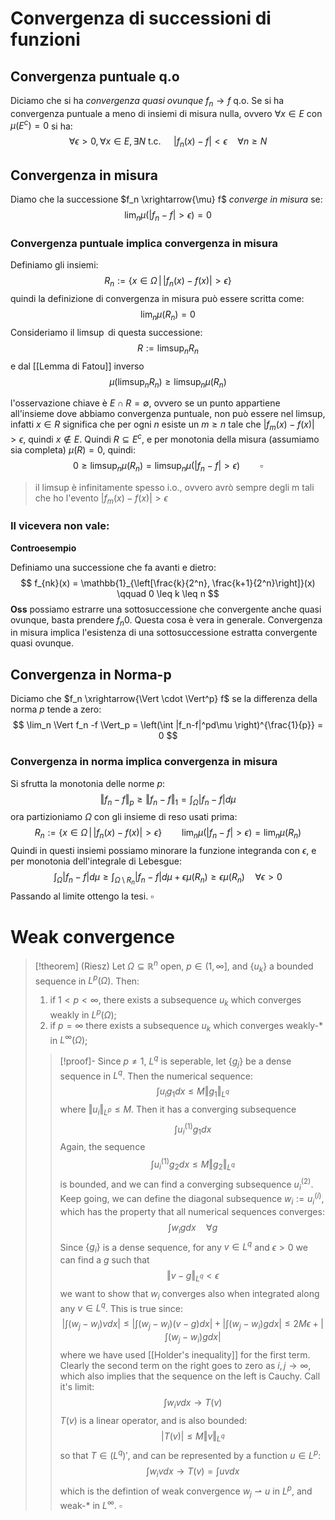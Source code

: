 # Convergenza di successioni di funzioni
## Convergenza puntuale q.o
Diciamo che si ha _convergenza quasi ovunque_ $f_n \to f$ q.o. Se si ha convergenza puntuale a meno di insiemi di misura nulla, ovvero $\forall x \in E$ con $\mu(E^c) =0$ si ha:
$$
\forall \epsilon > 0, \, \forall x \in E,\, \exists N \text{ t.c. } \quad |f_n(x)-f|< \epsilon \quad \forall n \geq N 
$$
## Convergenza in misura
Diamo che la successione $f_n \xrightarrow{\mu} f$ _converge in misura_ se:
$$
\lim_n \mu(|f_n-f|> \epsilon) = 0
$$
### Convergenza puntuale implica convergenza in misura

Definiamo gli insiemi:
$$
R_n := \{x \in \Omega \,\vert\, |f_n(x)-f(x)| > \epsilon \}
$$
quindi la definizione di convergenza in  misura può essere scritta come:
$$
\lim_n \mu(R_n) = 0
$$
Consideriamo il $\limsup$ di questa successione:
$$
R := \limsup_n R_n
$$
e dal [[Lemma di Fatou]] inverso
$$
\mu(\limsup_n R_n) \geq \limsup_n \mu(R_n)
$$

l'osservazione chiave è $E \cap R = \emptyset$, ovvero se un punto appartiene all'insieme dove abbiamo convergenza puntuale, non può essere nel limsup, infatti  $x \in R$ significa che per ogni $n$ esiste un $m\geq n$  tale che $|f_m(x)-f(x)| > \epsilon$, quindi $x \notin E$. Quindi $R \subseteq E^c$, e per monotonia della misura (assumiamo sia completa) $\mu(R) = 0$, quindi:
$$
0 \geq \limsup_n \mu(R_n) = \limsup_n \mu(|f_n-f|>\epsilon) \qquad \square
$$
> il limsup è infinitamente spesso i.o., ovvero avrò sempre degli m tali che ho l'evento $|f_m(x)-f(x)| > \epsilon$


### Il vicevera non vale:
**Controesempio**

Definiamo una successione che fa avanti e dietro:
$$
f_{nk}(x) = \mathbb{1}_{\left[\frac{k}{2^n}, \frac{k+1}{2^n}\right]}(x) \qquad 0 \leq k \leq n
$$
**Oss** possiamo estrarre una sottosuccessione che convergente anche quasi ovunque, basta prendere $f_n0$. Questa cosa è vera in generale. Convergenza in misura implica l'esistenza di una sottosuccessione estratta convergente quasi ovunque.

## Convergenza in Norma-p
Diciamo che $f_n \xrightarrow{\Vert \cdot \Vert^p} f$ se la differenza della norma $p$ tende a zero:
$$
\lim_n \Vert f_n -f \Vert_p = \left(\int |f_n-f|^pd\mu \right)^{\frac{1}{p}} = 0
$$
### Convergenza in norma implica convergenza in misura
Si sfrutta la monotonia delle  norme $p$:
$$
\Vert f_n-f\Vert_p \geq \Vert f_n-f \Vert_1 = \int_\Omega |f_n-f|d\mu 
$$
ora partizioniamo $\Omega$ con gli insieme di reso usati prima:
$$
R_n :=\{x \in \Omega\,|\, |f_n(x)-f(x)|> \epsilon\} \qquad \lim_n \mu(|f_n-f|> \epsilon) = \lim_n \mu(R_n)
$$
Quindi in questi insiemi possiamo minorare la funzione integranda con $\epsilon$, e per monotonia dell'integrale di Lebesgue:
$$
\int_\Omega |f_n-f|d\mu \geq \int_{\Omega \setminus R_n} |f_n-f|d\mu + \epsilon \mu(R_n) \geq \epsilon \mu(R_n) \quad \forall \epsilon > 0
$$
Passando al limite ottengo la tesi. $\square$

# Weak convergence

> [!theorem]
> (Riesz) Let $\Omega \subseteq \mathbb{R}^n$ open, $p \in (1,\infty]$, and $\{u_k\}$ a bounded sequence in $L^p(\Omega)$. Then:
> 1. if $1 < p < \infty$, there exists a subsequence $u_k$ which converges weakly in $L^p(\Omega)$;
> 2. if $p = \infty$ there exists a subsequence $u_k$ which converges weakly-$*$ in $L^\infty(\Omega)$;
>  
> > [!proof]-
> > Since $p \neq 1$, $L^q$ is seperable, let $\{g_j\}$ be a dense sequence in $L^q$. Then the numerical sequence:
> > $$
> > \int u_i g_1 dx \leq M \Vert g_1 \Vert_{L^q}
> > $$
> > where $\Vert u_i \Vert_{L^p} \leq M$. Then it has a converging subsequence
> > $$
> > \int u_i^{(1)} g_1 dx
> > $$
> > Again, the sequence
> > $$
> > \int u_i^{(1)} g_2 dx \leq M \Vert g_2 \Vert_{L^q}
> > $$
> > is bounded, and we can find a converging subsequence $u_i^{(2)}$. Keep going, we can define the diagonal subsequence $w_i := u_i^{(i)}$, which has the property that all numerical sequences converges:
> > $$
> > \int w_i g dx \quad \forall g 
> > $$
> > Since $\{g_i\}$ is a dense sequence, for any $v \in L^q$ and $\epsilon > 0$ we can find a $g$ such that
> > $$
> > \Vert v-g \Vert_{L^q} < \epsilon
> > $$
> > we want to show that $w_i$ converges also when integrated along any $v \in L^q$. This is true since:
> > $$
> > |\int (w_j-w_i)v dx| \leq  |\int (w_j-w_i)(v-g) dx| + |\int (w_j-w_i)g dx| \leq 2M \epsilon +|\int (w_j-w_i)g dx|
> > $$
> > where we have used [[Holder's inequality]] for the first term. Clearly the second term on the right goes to zero as $i,j \to \infty$, which also implies that the sequence on the left is Cauchy. Call it's limit:
> > $$
> > \int w_i v dx \to T(v)
> > $$
> > $T(v)$ is a linear operator, and is also bounded:
> > $$
> > |T(v)| \leq M \Vert v \Vert_{L^q}
> > $$
> > so that $T \in (L^q)'$, and can be represented by a function $u \in L^p$:
> > $$
> > \int w_i vdx \to T(v) = \int uv dx
> > $$
> > which is the defintion of weak convergence $w_j  \rightharpoonup u$ in $L^p$, and weak-$*$ in $L^\infty$. $\square$